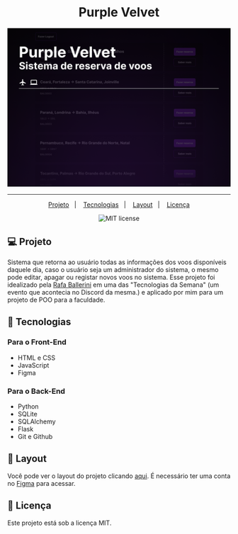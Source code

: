 <h1 align="center">Purple Velvet</h1>

<img src=".github/preview.png" alt="Preview Purple Velvet, sistema de reserva de voos">

---
<p align="center">
  <a href="#computer-Projeto">Projeto</a>&nbsp;&nbsp;&nbsp;|&nbsp;&nbsp;&nbsp;
  <a href="#rocket-Tecnologias">Tecnologias</a>&nbsp;&nbsp;&nbsp;|&nbsp;&nbsp;&nbsp;
  <a href="#art-Layout">Layout</a>&nbsp;&nbsp;&nbsp;|&nbsp;&nbsp;&nbsp;
  <a href="#memo-Licença">Licença</a>
</p>

<p align="center"><img src="https://img.shields.io/bower/l/MI" alt="MIT license"></p>

## :computer: Projeto

Sistema que retorna ao usuário todas as informações dos voos disponíveis daquele dia, caso o usuário seja um administrador do sistema, o mesmo pode editar, apagar ou registar novos voos no sistema. Esse projeto foi idealizado pela [Rafa Ballerini](https://github.com/rafaballerini) em uma das "Tecnologias da Semana" (um evento que acontecia no Discord da mesma.) e aplicado por mim para um projeto de POO para a faculdade.

## :rocket: Tecnologias

### Para o Front-End
- HTML e CSS
- JavaScript
- Figma

### Para o Back-End
- Python
- SQLite
- SQLAlchemy
- Flask
- Git e Github

## :art: Layout

Você pode ver o layout do projeto clicando [aqui](https://www.figma.com/file/n54XCyc9gTtYrJoePwZlp4/PurpleVelvet?node-id=2%3A3&t=YDyKWHZPmOJ1grVb-0). É necessário ter uma conta no [Figma](https://figma.com) para acessar.

## :memo: Licença

Este projeto está sob a licença MIT.
